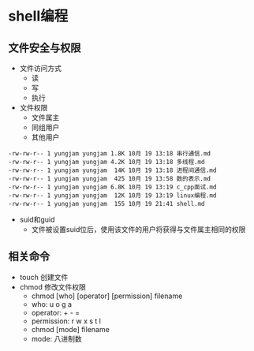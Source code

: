 # shell编程

## 文件安全与权限

* 文件访问方式
  * 读
  * 写
  * 执行
* 文件权限
  * 文件属主
  * 同组用户
  * 其他用户

```shell
-rw-rw-r-- 1 yungjam yungjam 1.8K 10月 19 13:18 串行通信.md
-rw-rw-r-- 1 yungjam yungjam 4.2K 10月 19 13:18 多线程.md
-rw-rw-r-- 1 yungjam yungjam  14K 10月 19 13:18 进程间通信.md
-rw-rw-r-- 1 yungjam yungjam  425 10月 19 13:58 数的表示.md
-rw-rw-r-- 1 yungjam yungjam 6.8K 10月 19 13:19 c_cpp面试.md
-rw-rw-r-- 1 yungjam yungjam  12K 10月 19 13:19 linux编程.md
-rw-rw-r-- 1 yungjam yungjam  155 10月 19 21:41 shell.md
```

* suid和guid
  * 文件被设置suid位后，使用该文件的用户将获得与文件属主相同的权限

## 相关命令

* touch 创建文件
* chmod 修改文件权限
  * chmod [who] [operator] [permission] filename
  * who: u o g a
  * operator: + - =
  * permission: r w x s t l
  * chmod [mode] filename
  * mode: 八进制数
